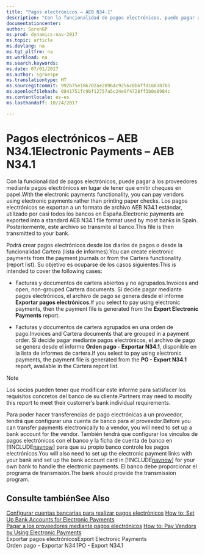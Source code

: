 ```yaml
---
title: "Pagos electrónicos – AEB N34.1"
description: "Con la funcionalidad de pagos electrónicos, puede pagar a los proveedores mediante pagos electrónicos en lugar de tener que emitir cheques en papel. Los pagos electrónicos se exportan a un formato de archivo AEB N34.1 estándar, utilizado por casi todos los bancos en España. Posteriormente, este archivo se transmite al banco."
documentationcenter: 
author: SorenGP
ms.prod: dynamics-nav-2017
ms.topic: article
ms.devlang: na
ms.tgt_pltfrm: na
ms.workload: na
ms.search.keywords: 
ms.date: 07/01/2017
ms.author: sgroespe
ms.translationtype: HT
ms.sourcegitcommit: 992b75e186702ae28964c9256c8b6ffd160387b5
ms.openlocfilehash: 0841751fc9bf12757a5c24e9f4728ff3b0a8984c
ms.contentlocale: es-es
ms.lasthandoff: 10/24/2017

---
```

# <a name="electronic-payments--aeb-n341"></a><span data-ttu-id="9e614-105">Pagos electrónicos – AEB N34.1</span><span class="sxs-lookup"><span data-stu-id="9e614-105">Electronic Payments – AEB N34.1</span></span>
<span data-ttu-id="9e614-106">Con la funcionalidad de pagos electrónicos, puede pagar a los proveedores mediante pagos electrónicos en lugar de tener que emitir cheques en papel.</span><span class="sxs-lookup"><span data-stu-id="9e614-106">With the electronic payments functionality, you can pay vendors using electronic payments rather than printing paper checks.</span></span> <span data-ttu-id="9e614-107">Los pagos electrónicos se exportan a un formato de archivo AEB N34.1 estándar, utilizado por casi todos los bancos en España.</span><span class="sxs-lookup"><span data-stu-id="9e614-107">Electronic payments are exported into a standard AEB N34.1 file format used by most banks in Spain.</span></span> <span data-ttu-id="9e614-108">Posteriormente, este archivo se transmite al banco.</span><span class="sxs-lookup"><span data-stu-id="9e614-108">This file is then transmitted to your bank.</span></span>  
  
 <span data-ttu-id="9e614-109">Podrá crear pagos electrónicos desde los diarios de pagos o desde la funcionalidad Cartera (lista de informes).</span><span class="sxs-lookup"><span data-stu-id="9e614-109">You can create electronic payments from the payment journals or from the Cartera functionality (report list).</span></span> <span data-ttu-id="9e614-110">Su objetivo es ocuparse de los casos siguientes:</span><span class="sxs-lookup"><span data-stu-id="9e614-110">This is intended to cover the following cases:</span></span>  
  
-   <span data-ttu-id="9e614-111">Facturas y documentos de cartera abiertos y no agrupados.</span><span class="sxs-lookup"><span data-stu-id="9e614-111">Invoices and open, non-grouped Cartera documents.</span></span> <span data-ttu-id="9e614-112">Si decide pagar mediante pagos electrónicos, el archivo de pago se genera desde el informe **Exportar pagos electrónicos**.</span><span class="sxs-lookup"><span data-stu-id="9e614-112">If you select to pay using electronic payments, then the payment file is generated from the **Export Electronic Payments** report.</span></span>  
  
-   <span data-ttu-id="9e614-113">Facturas y documentos de cartera agrupados en una orden de pago.</span><span class="sxs-lookup"><span data-stu-id="9e614-113">Invoices and Cartera documents that are grouped in a payment order.</span></span> <span data-ttu-id="9e614-114">Si decide pagar mediante pagos electrónicos, el archivo de pago se genera desde el informe **Orden pago - Exportar N34.1**, disponible en la lista de informes de cartera.</span><span class="sxs-lookup"><span data-stu-id="9e614-114">If you select to pay using electronic payments, the payment file is generated from the **PO - Export N34.1** report, available in the Cartera report list.</span></span>  
  
> [!NOTE]  
>  <span data-ttu-id="9e614-115">Los socios pueden tener que modificar este informe para satisfacer los requisitos concretos del banco de su cliente.</span><span class="sxs-lookup"><span data-stu-id="9e614-115">Partners may need to modify this report to meet their customer’s bank individual requirements.</span></span>  
  
 <span data-ttu-id="9e614-116">Para poder hacer transferencias de pago electrónicas a un proveedor, tendrá que configurar una cuenta de banco para el proveedor.</span><span class="sxs-lookup"><span data-stu-id="9e614-116">Before you can transfer payments electronically to a vendor, you will need to set up a bank account for the vendor.</span></span> <span data-ttu-id="9e614-117">También tendrá que configurar los vínculos de pagos electrónicos con el banco y la ficha de cuenta de banco en [!INCLUDE[navnow](../../includes/navnow_md.md)] para que su propio banco controle los pagos electrónicos.</span><span class="sxs-lookup"><span data-stu-id="9e614-117">You will also need to set up the electronic payment links with your bank and set up the bank account card in [!INCLUDE[navnow](../../includes/navnow_md.md)] for your own bank to handle the electronic payments.</span></span> <span data-ttu-id="9e614-118">El banco debe proporcionar el programa de transmisión.</span><span class="sxs-lookup"><span data-stu-id="9e614-118">The bank should provide the transmission program.</span></span>  
  
## <a name="see-also"></a><span data-ttu-id="9e614-119">Consulte también</span><span class="sxs-lookup"><span data-stu-id="9e614-119">See Also</span></span>  
 <span data-ttu-id="9e614-120">[Configurar cuentas bancarias para realizar pagos electrónicos](how-to-set-up-bank-accounts-for-electronic-payments.md) </span><span class="sxs-lookup"><span data-stu-id="9e614-120">[How to: Set Up Bank Accounts for Electronic Payments](how-to-set-up-bank-accounts-for-electronic-payments.md) </span></span>  
 <span data-ttu-id="9e614-121">[Pagar a los proveedores mediante pagos electrónicos](how-to-pay-vendors-by-using-electronic-payments.md) </span><span class="sxs-lookup"><span data-stu-id="9e614-121">[How to: Pay Vendors by Using Electronic Payments](how-to-pay-vendors-by-using-electronic-payments.md) </span></span>  
 <span data-ttu-id="9e614-122">Exportar pagos electrónicos</span><span class="sxs-lookup"><span data-stu-id="9e614-122">Export Electronic Payments</span></span>   
 <span data-ttu-id="9e614-123">Orden pago - Exportar N34.1</span><span class="sxs-lookup"><span data-stu-id="9e614-123">PO - Export N34.1</span></span>

